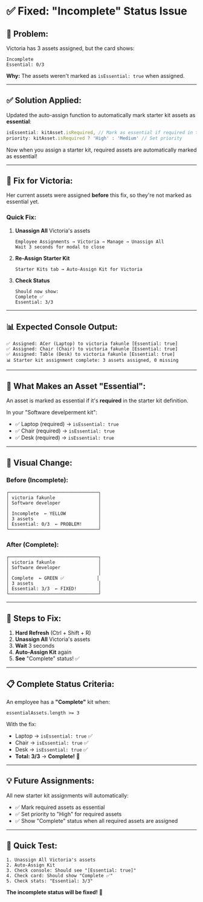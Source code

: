 # ✅ Fixed: "Incomplete" Status Issue

## 🎯 **Problem:**

Victoria has 3 assets assigned, but the card shows:
```
Incomplete
Essential: 0/3
```

**Why:** The assets weren't marked as `isEssential: true` when assigned.

---

## ✅ **Solution Applied:**

Updated the auto-assign function to automatically mark starter kit assets as **essential**:

```typescript
isEssential: kitAsset.isRequired, // Mark as essential if required in the kit
priority: kitAsset.isRequired ? 'High' : 'Medium' // Set priority
```

Now when you assign a starter kit, required assets are automatically marked as essential!

---

## 🔧 **Fix for Victoria:**

Her current assets were assigned **before** this fix, so they're not marked as essential yet.

### **Quick Fix:**

1. **Unassign All** Victoria's assets
   ```
   Employee Assignments → Victoria → Manage → Unassign All
   Wait 3 seconds for modal to close
   ```

2. **Re-Assign Starter Kit**
   ```
   Starter Kits tab → Auto-Assign Kit for Victoria
   ```

3. **Check Status**
   ```
   Should now show:
   Complete ✅
   Essential: 3/3
   ```

---

## 📊 **Expected Console Output:**

```
✅ Assigned: ACer (Laptop) to victoria fakunle [Essential: true]
✅ Assigned: Chair (Chair) to victoria fakunle [Essential: true]
✅ Assigned: Table (Desk) to victoria fakunle [Essential: true]
📊 Starter kit assignment complete: 3 assets assigned, 0 missing
```

---

## 🎯 **What Makes an Asset "Essential":**

An asset is marked as essential if it's **required** in the starter kit definition.

In your "Software develperment kit":
- ✅ Laptop (required) → `isEssential: true`
- ✅ Chair (required) → `isEssential: true`
- ✅ Desk (required) → `isEssential: true`

---

## 🎨 **Visual Change:**

### **Before (Incomplete):**
```
┌─────────────────────────────────┐
│ victoria fakunle                │
│ Software developer              │
│                                 │
│ Incomplete  ← YELLOW            │
│ 3 assets                        │
│ Essential: 0/3  ← PROBLEM!      │
└─────────────────────────────────┘
```

### **After (Complete):**
```
┌─────────────────────────────────┐
│ victoria fakunle                │
│ Software developer              │
│                                 │
│ Complete  ← GREEN ✅            │
│ 3 assets                        │
│ Essential: 3/3  ← FIXED!        │
└─────────────────────────────────┘
```

---

## 🚀 **Steps to Fix:**

1. **Hard Refresh** (Ctrl + Shift + R)
2. **Unassign All** Victoria's assets
3. **Wait** 3 seconds
4. **Auto-Assign Kit** again
5. **See** "Complete" status! ✅

---

## 📋 **Complete Status Criteria:**

An employee has a **"Complete"** kit when:
```
essentialAssets.length >= 3
```

With the fix:
- Laptop → `isEssential: true` ✅
- Chair → `isEssential: true` ✅
- Desk → `isEssential: true` ✅
- **Total: 3/3** → **Complete!** 🎉

---

## 💡 **Future Assignments:**

All new starter kit assignments will automatically:
- ✅ Mark required assets as essential
- ✅ Set priority to "High" for required assets
- ✅ Show "Complete" status when all required assets are assigned

---

## 🎉 **Quick Test:**

```
1. Unassign All Victoria's assets
2. Auto-Assign Kit
3. Check console: Should see "[Essential: true]"
4. Check card: Should show "Complete ✅"
5. Check stats: "Essential: 3/3"
```

**The incomplete status will be fixed!** 🚀



